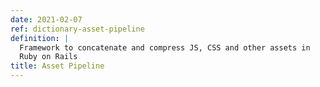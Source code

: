 ```yaml
---
date: 2021-02-07
ref: dictionary-asset-pipeline
definition: |
  Framework to concatenate and compress JS, CSS and other assets in
  Ruby on Rails
title: Asset Pipeline
---
```


